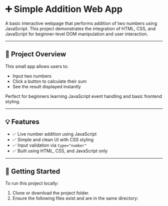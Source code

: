 # ➕ Simple Addition Web App

A basic interactive webpage that performs addition of two numbers using JavaScript. This project demonstrates the integration of HTML, CSS, and JavaScript for beginner-level DOM manipulation and user interaction.

---

## 📄 Project Overview

This small app allows users to:

- Input two numbers
- Click a button to calculate their sum
- See the result displayed instantly

Perfect for beginners learning JavaScript event handling and basic frontend styling.

---

## 💡 Features

- ✅ Live number addition using JavaScript  
- ✅ Simple and clean UI with CSS styling  
- ✅ Input validation via `type="number"`  
- ✅ Built using HTML, CSS, and JavaScript only  

---

## 🚀 Getting Started

To run this project locally:

1. Clone or download the project folder.
2. Ensure the following files exist and are in the same directory:
